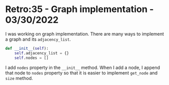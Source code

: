 # Retro:35 - Graph implementation - 03/30/2022

I was working on graph implementation. There are many ways to implement a graph and its `adjacency_list`.

```python
def __init__(self):
    self.adjacency_list = {}
    self.nodes = []
```

I add `nodes` property in the `__init__` method. When I add a node, I append that node to `nodes` property so that it is easier to implement `get_node` and `size` method.

